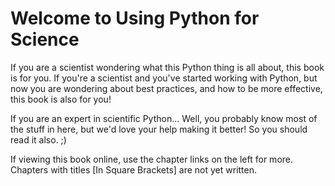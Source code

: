 Welcome to Using Python for Science
===================================

If you are a scientist wondering what this Python thing is all about, this book
is for you. If you're a scientist and you've started working with Python, but
now you are wondering about best practices, and how to be more effective, this
book is also for you!

If you are an expert in scientific Python... Well, you probably know most of
the stuff in here, but we'd love your help making it better! So you should read
it also. ;)

If viewing this book online, use the chapter links on the left for more.
Chapters with titles [In Square Brackets] are not yet written.
